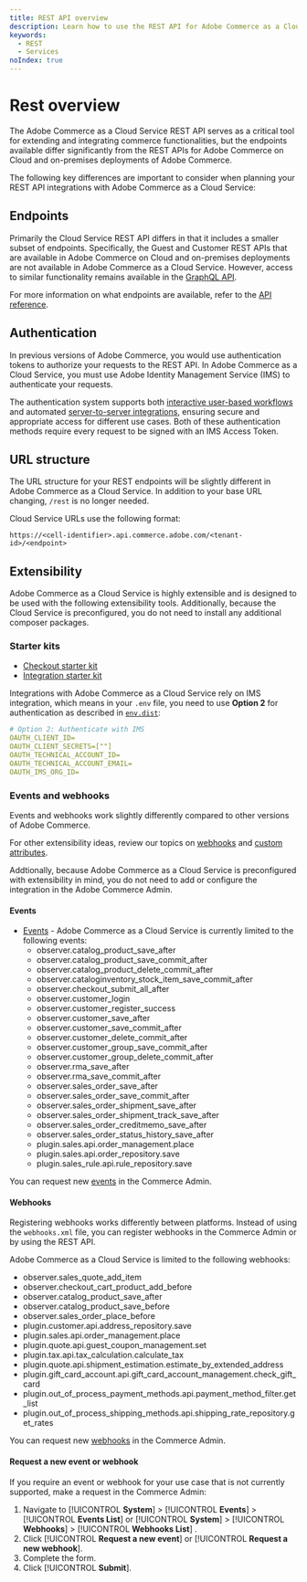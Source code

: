 ```yaml
---
title: REST API overview
description: Learn how to use the REST API for Adobe Commerce as a Cloud Service.
keywords:
  - REST
  - Services
noIndex: true
---
```


# Rest overview

The Adobe Commerce as a Cloud Service REST API serves as a critical tool for extending and integrating commerce functionalities, but the endpoints available differ significantly from the REST APIs for Adobe Commerce on Cloud and on-premises deployments of Adobe Commerce.

The following key differences are important to consider when planning your REST API integrations with Adobe Commerce as a Cloud Service:

## Endpoints

Primarily the Cloud Service REST API differs in that it includes a smaller subset of endpoints. Specifically, the Guest and Customer REST APIs that are available in Adobe Commerce on Cloud and on-premises deployments are not available in Adobe Commerce as a Cloud Service. However, access to similar functionality remains available in the [GraphQL API](../../reference/core-graphql.md).

For more information on what endpoints are available, refer to the [API reference](./reference.md).

## Authentication

In previous versions of Adobe Commerce, you would use authentication tokens to authorize your requests to the REST API. In Adobe Commerce as a Cloud Service, you must use Adobe Identity Management Service (IMS) to authenticate your requests.

The authentication system supports both [interactive user-based workflows](./user-auth.md) and automated [server-to-server integrations](./server-auth.md), ensuring secure and appropriate access for different use cases. Both of these authentication methods require every request to be signed with an IMS Access Token.

## URL structure

The URL structure for your REST endpoints will be slightly different in Adobe Commerce as a Cloud Service. In addition to your base URL changing, `/rest` is no longer needed.

Cloud Service URLs use the following format:

`https://<cell-identifier>.api.commerce.adobe.com/<tenant-id>/<endpoint>`

## Extensibility

Adobe Commerce as a Cloud Service is highly extensible and is designed to be used with the following extensibility tools. Additionally, because the Cloud Service is preconfigured, you do not need to install any additional composer packages.

### Starter kits

* [Checkout starter kit](https://developer.adobe.com/commerce/extensibility/starter-kit/checkout/)
* [Integration starter kit](https://developer.adobe.com/commerce/extensibility/starter-kit/integration/)

Integrations with Adobe Commerce as a Cloud Service rely on IMS integration, which means in your `.env` file, you need to use **Option 2** for authentication as described in [`env.dist`](https://github.com/adobe/commerce-checkout-starter-kit/blob/main/env.dist):

```yaml
# Option 2: Authenticate with IMS
OAUTH_CLIENT_ID=
OAUTH_CLIENT_SECRETS=[""]
OAUTH_TECHNICAL_ACCOUNT_ID=
OAUTH_TECHNICAL_ACCOUNT_EMAIL=
OAUTH_IMS_ORG_ID=
```

### Events and webhooks

Events and webhooks work slightly differently compared to other versions of Adobe Commerce.

<InlineAlert variant="info" slots="text"/>

For other extensibility ideas, review our topics on [webhooks](../webhooks.md) and [custom attributes](../custom-attributes.md).

Addtionally, because Adobe Commerce as a Cloud Service is preconfigured with extensibility in mind, you do not need to add or configure the integration in the Adobe Commerce Admin.

#### Events

* [Events](https://developer.adobe.com/commerce/extensibility/events/) - Adobe Commerce as a Cloud Service is currently limited to the following events:
  * observer.catalog_product_save_after
  * observer.catalog_product_save_commit_after
  * observer.catalog_product_delete_commit_after
  * observer.cataloginventory_stock_item_save_commit_after
  * observer.checkout_submit_all_after
  * observer.customer_login
  * observer.customer_register_success
  * observer.customer_save_after
  * observer.customer_save_commit_after
  * observer.customer_delete_commit_after
  * observer.customer_group_save_commit_after
  * observer.customer_group_delete_commit_after
  * observer.rma_save_after
  * observer.rma_save_commit_after
  * observer.sales_order_save_after
  * observer.sales_order_save_commit_after
  * observer.sales_order_shipment_save_after
  * observer.sales_order_shipment_track_save_after
  * observer.sales_order_creditmemo_save_after
  * observer.sales_order_status_history_save_after
  * plugin.sales.api.order_management.place
  * plugin.sales.api.order_repository.save
  * plugin.sales_rule.api.rule_repository.save

<InlineAlert variant="info" slots="text"/>

You can request new [events](#request-a-new-event-or-webhook) in the Commerce Admin.

#### Webhooks

Registering webhooks works differently between platforms. Instead of using the `webhooks.xml` file, you can register webhooks in the Commerce Admin or by using the REST API.

Adobe Commerce as a Cloud Service is limited to the following webhooks:

* observer.sales_quote_add_item
* observer.checkout_cart_product_add_before
* observer.catalog_product_save_after
* observer.catalog_product_save_before
* observer.sales_order_place_before
* plugin.customer.api.address_repository.save
* plugin.sales.api.order_management.place
* plugin.quote.api.guest_coupon_management.set
* plugin.tax.api.tax_calculation.calculate_tax
* plugin.quote.api.shipment_estimation.estimate_by_extended_address
* plugin.gift_card_account.api.gift_card_account_management.check_gift_card
* plugin.out_of_process_payment_methods.api.payment_method_filter.get_list
* plugin.out_of_process_shipping_methods.api.shipping_rate_repository.get_rates

<InlineAlert variant="info" slots="text"/>

You can request new [webhooks](#request-a-new-event-or-webhook) in the Commerce Admin.

#### Request a new event or webhook

If you require an event or webhook for your use case that is not currently supported, make a request in the Commerce Admin:

1. Navigate to [!UICONTROL **System**] > [!UICONTROL **Events**] > [!UICONTROL **Events List**] or [!UICONTROL **System**] > [!UICONTROL **Webhooks**] > [!UICONTROL **Webhooks List**] .
1. Click [!UICONTROL **Request a new event**] or [!UICONTROL **Request a new webhook**].
1. Complete the form.
1. Click [!UICONTROL **Submit**].
